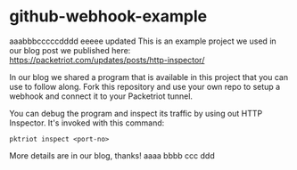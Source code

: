 # github-webhook-example
aaabbbcccccdddd
eeeee
updated
This is an example project we used in our blog post we published here:
https://packetriot.com/updates/posts/http-inspector/

In our blog we shared a program that is available in this project that you can use to follow along.  Fork this repository and use your own repo to setup a webhook and connect it to your Packetriot tunnel.

You can debug the program and inspect its traffic by using out HTTP Inspector.  It's invoked with this command:

```
pktriot inspect <port-no>
```

More details are in our blog, thanks!
aaaa
bbbb
ccc
ddd
